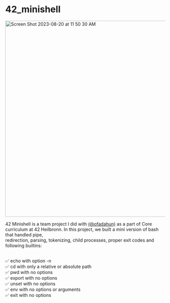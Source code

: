 # 42_minishell
<img width="617" alt="Screen Shot 2023-08-20 at 11 50 30 AM" src="https://github.com/bsanjok/42_minishell/assets/32704316/fb3ef56e-0f95-40c7-8eaa-20fbb54d6d3d">

42 Minishell is a team project I did with <a href= "https://github.com/Kingsolomon445">(@ofadahun)</a> as a part of Core curriculum at 42 Heilbronn. In this project, we built a mini version of bash that handled pipe, 
<br>redirection, parsing, tokenizing, child processes, proper exit codes and following builtins: 

<br>✅ echo with option -n
<br>✅ cd with only a relative or absolute path 
<br>✅ pwd with no options
<br>✅ export with no options
<br>✅ unset with no options
<br>✅ env with no options or arguments
<br>✅ exit with no options
